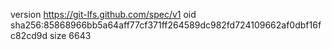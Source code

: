 version https://git-lfs.github.com/spec/v1
oid sha256:85868966bb5a64aff77cf371ff264589dc982fd724109662af0dbf16fc82cd9d
size 6643

